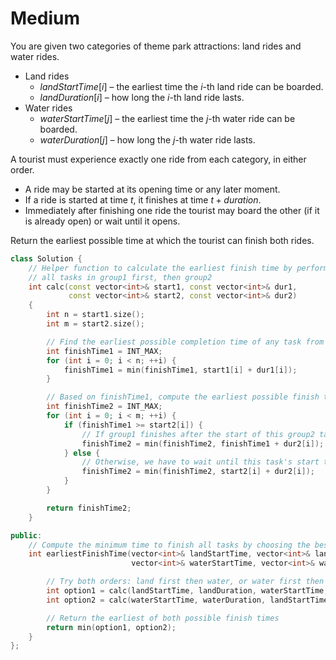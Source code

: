 # Medium

You are given two categories of theme park attractions: land rides and water rides.

- Land rides
  - $landStartTime[i]$ – the earliest time the $i$-th land ride can be boarded.
  - $landDuration[i]$ – how long the $i$-th land ride lasts.
- Water rides
  - $waterStartTime[j]$ – the earliest time the $j$-th water ride can be boarded.
  - $waterDuration[j]$ – how long the $j$-th water ride lasts.

A tourist must experience exactly one ride from each category, in either order.

- A ride may be started at its opening time or any later moment.
- If a ride is started at time $t$, it finishes at time $t + duration$.
- Immediately after finishing one ride the tourist may board the other (if it is already open) or wait until it opens.

Return the earliest possible time at which the tourist can finish both rides.

```cpp
class Solution {
    // Helper function to calculate the earliest finish time by performing
    // all tasks in group1 first, then group2
    int calc(const vector<int>& start1, const vector<int>& dur1,
             const vector<int>& start2, const vector<int>& dur2)
    {
        int n = start1.size();
        int m = start2.size();

        // Find the earliest possible completion time of any task from group1
        int finishTime1 = INT_MAX;
        for (int i = 0; i < n; ++i) {
            finishTime1 = min(finishTime1, start1[i] + dur1[i]);
        }

        // Based on finishTime1, compute the earliest possible finish time of group2
        int finishTime2 = INT_MAX;
        for (int i = 0; i < m; ++i) {
            if (finishTime1 >= start2[i]) {
                // If group1 finishes after the start of this group2 task, we can start immediately
                finishTime2 = min(finishTime2, finishTime1 + dur2[i]);
            } else {
                // Otherwise, we have to wait until this task's start time
                finishTime2 = min(finishTime2, start2[i] + dur2[i]);
            }
        }

        return finishTime2;
    }

public:
    // Compute the minimum time to finish all tasks by choosing the best order
    int earliestFinishTime(vector<int>& landStartTime, vector<int>& landDuration,
                           vector<int>& waterStartTime, vector<int>& waterDuration) {

        // Try both orders: land first then water, or water first then land
        int option1 = calc(landStartTime, landDuration, waterStartTime, waterDuration);
        int option2 = calc(waterStartTime, waterDuration, landStartTime, landDuration);

        // Return the earliest of both possible finish times
        return min(option1, option2);
    }
};
```

